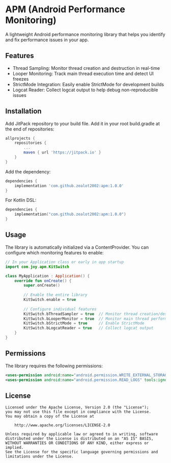 # APM (Android Performance Monitoring)

A lightweight Android performance monitoring library that helps you identify and fix performance issues in your app.

## Features

- Thread Sampling: Monitor thread creation and destruction in real-time
- Looper Monitoring: Track main thread execution time and detect UI freezes
- StrictMode Integration: Easily enable StrictMode for development builds
- Logcat Reader: Collect logcat output to help debug non-reproducible issues

## Installation

Add JitPack repository to your build file. Add it in your root build.gradle at the end of repositories:

```groovy
allprojects {
    repositories {
        ...
        maven { url 'https://jitpack.io' }
    }
}
```

Add the dependency:

```groovy
dependencies {
    implementation 'com.github.zealot2002:apm:1.0.0'
}
```

For Kotlin DSL:

```kotlin
dependencies {
    implementation("com.github.zealot2002:apm:1.0.0")
}
```

## Usage

The library is automatically initialized via a ContentProvider. You can configure which monitoring features to enable:

```kotlin
// In your Application class or early in app startup
import com.joy.apm.KitSwitch

class MyApplication : Application() {
    override fun onCreate() {
        super.onCreate()
        
        // Enable the entire library
        KitSwitch.enable = true
        
        // Configure individual features
        KitSwitch.bThreadSampler = true  // Monitor thread creation/destruction
        KitSwitch.bLooperMonitor = true  // Monitor main thread performance
        KitSwitch.bStrictMode = true     // Enable StrictMode
        KitSwitch.bLogcatReader = true   // Collect logcat output
    }
}
```

## Permissions

The library requires the following permissions:

```xml
<uses-permission android:name="android.permission.WRITE_EXTERNAL_STORAGE" />
<uses-permission android:name="android.permission.READ_LOGS" tools:ignore="ProtectedPermissions" />
```

## License

```
Licensed under the Apache License, Version 2.0 (the "License");
you may not use this file except in compliance with the License.
You may obtain a copy of the License at

    http://www.apache.org/licenses/LICENSE-2.0

Unless required by applicable law or agreed to in writing, software
distributed under the License is distributed on an "AS IS" BASIS,
WITHOUT WARRANTIES OR CONDITIONS OF ANY KIND, either express or implied.
See the License for the specific language governing permissions and
limitations under the License.
``` 